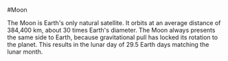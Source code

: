 #Moon

The Moon is Earth's only natural satellite. It orbits at an average distance of 384,400 km, about 30 times Earth's diameter. The Moon always presents the same side to Earth, because gravitational pull has locked its rotation to the planet. This results in the lunar day of 29.5 Earth days matching the lunar month.